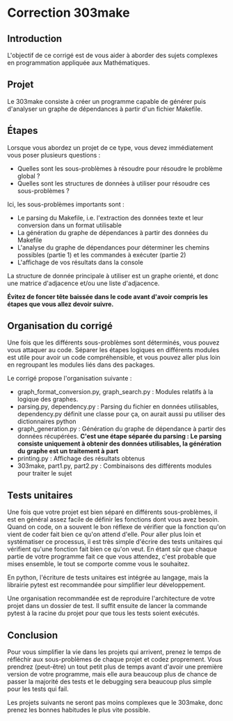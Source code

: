 # Correction 303make

## Introduction
L'objectif de ce corrigé est de vous aider à aborder des sujets complexes en programmation appliquée aux Mathématiques.

## Projet

Le 303make consiste à créer un programme capable de générer puis d'analyser un graphe de dépendances à partir d'un fichier Makefile.

## Étapes

Lorsque vous abordez un projet de ce type, vous devez immédiatement vous poser plusieurs questions :
- Quelles sont les sous-problèmes à résoudre pour résoudre le problème global ?
- Quelles sont les structures de données à utiliser pour résoudre ces sous-problèmes ?

Ici, les sous-problèmes importants sont :
- Le parsing du Makefile, i.e. l'extraction des données texte et leur conversion dans un format utilisable
- La génération du graphe de dépendances à partir des données du Makefile
- L'analyse du graphe de dépendances pour déterminer les chemins possibles (partie 1) et les commandes à exécuter (partie 2)
- L'affichage de vos résultats dans la console

La structure de donnée principale à utiliser est un graphe orienté, et donc une matrice d'adjacence et/ou une liste d'adjacence.

<b>Évitez de foncer tête baissée dans le code avant d'avoir compris les étapes que vous allez devoir suivre.</b>

## Organisation du corrigé

Une fois que les différents sous-problèmes sont déterminés, vous pouvez vous attaquer au code. Séparer les étapes logiques en différents modules est utile pour avoir un code compréhensible, et vous pouvez aller plus loin en regroupant les modules liés dans des packages.

Le corrigé propose l'organisation suivante :
- graph_format_conversion.py, graph_search.py : Modules relatifs à la logique des graphes.
- parsing.py, dependency.py : Parsing du fichier en données utilisables, dependency.py définit une classe pour ça, on aurait aussi pu utiliser des dictionnaires python
- graph_generation.py : Génération du graphe de dépendance à partir des données récupérées. <b> C'est une étape séparée du parsing : Le parsing consiste uniquement à obtenir des données utilisables, la génération du graphe est un traitement à part </b>
- printing.py : Affichage des résultats obtenus
- 303make, part1.py, part2.py : Combinaisons des différents modules pour traiter le sujet

## Tests unitaires

Une fois que votre projet est bien séparé en différents sous-problèmes, il est en général assez facile de définir les fonctions dont vous avez besoin. Quand on code, on a souvent le bon réflexe de vérifier que la fonction qu'on vient de coder fait bien ce qu'on attend d'elle. Pour aller plus loin et systématiser ce processus, il est très simple d'écrire des tests unitaires qui vérifient qu'une fonction fait bien ce qu'on veut. En étant sûr que chaque partie de votre programme fait ce que vous attendez, c'est probable que mises ensemble, le tout se comporte comme vous le souhaitez.

En python, l'écriture de tests unitaires est intégrée au langage, mais la librairie pytest est recommandée pour simplifier leur développement.

Une organisation recommandée est de reproduire l'architecture de votre projet dans un dossier de test. Il suffit ensuite de lancer la commande pytest à la racine du projet pour que tous les tests soient exécutés.

## Conclusion

Pour vous simplifier la vie dans les projets qui arrivent, prenez le temps de réfléchir aux sous-problèmes de chaque projet et codez proprement. Vous prendrez (peut-être) un tout petit plus de temps avant d'avoir une première version de votre programme, mais elle aura beaucoup plus de chance de passer la majorité des tests et le debugging sera beaucoup plus simple pour les tests qui fail.

Les projets suivants ne seront pas moins complexes que le 303make, donc prenez les bonnes habitudes le plus vite possible.